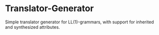 # Translator-Generator
Simple translator generator for LL(1)-grammars, with support for inherited and synthesized attributes.
